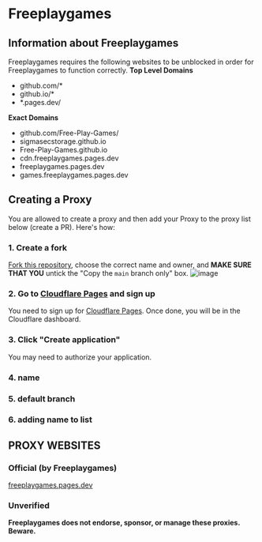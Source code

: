 # Freeplaygames
## Information about Freeplaygames
Freeplaygames requires the following websites to be unblocked in order for Freeplaygames to function correctly.
**Top Level Domains**
- github.com/*
- github.io/*
- *.pages.dev/

**Exact Domains**
- github.com/Free-Play-Games/
- sigmasecstorage.github.io
- Free-Play-Games.github.io
- cdn.freeplaygames.pages.dev
- freeplaygames.pages.dev
- games.freeplaygames.pages.dev

## Creating a Proxy
You are allowed to create a proxy and then add your Proxy to the proxy list below (create a PR). Here's how:
### 1. Create a fork
[Fork this repository](https://github.com/Free-Play-Games/freeplaygames/fork), choose the correct name and owner, and **MAKE SURE THAT YOU** untick the "Copy the `main` branch only" box.
![image](https://github.com/Free-Play-Games/freeplaygames/assets/119540345/9b27853a-d7c5-4840-93b1-800da383e20a)

### 2. Go to [Cloudflare Pages](https://pages.cloudflare.com/) and sign up
You need to sign up for [Cloudflare Pages](https://pages.cloudflare.com/). Once done, you will be in the Cloudflare dashboard.

### 3. Click "Create application"
You may need to authorize your application.

### 4. name

### 5. default branch

### 6. adding name to list


## PROXY WEBSITES
### Official (by Freeplaygames)
[freeplaygames.pages.dev](https://freeplaygames.pages.dev)<Br>
### Unverified
**Freeplaygames does not endorse, sponsor, or manage these proxies. Beware.**<br>
